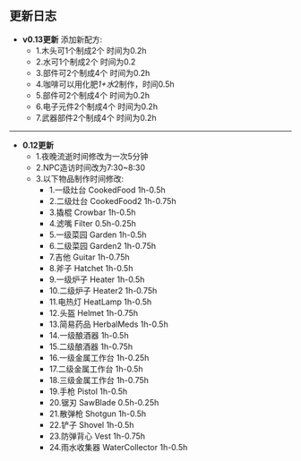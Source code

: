 ## 更新日志
- **v0.13更新** 
  添加新配方:
   - 1.木头可1个制成2个 时间为0.2h
   - 2.水可1个制成2个 时间为0.2
   - 3.部件可2个制成4个 时间为0.2h
  - 4.咖啡可以用化肥*1+水*2制作，时间0.5h
  - 5.部件可2个制成4个 时间为0.2h
  - 6.电子元件2个制成4个 时间为0.2h
  - 7.武器部件2个制成4个 时间为0.2h
____________________________________________________________________________________________
-  **0.12更新** 
   - 1.夜晚流逝时间修改为一次5分钟
   - 2.NPC造访时间改为7:30~8:30
   - 3.以下物品制作时间修改:
     - 1.一级灶台 CookedFood 1h-0.5h
     - 2.二级灶台 CookedFood2 1h-0.75h
     - 3.撬棍 Crowbar 1h-0.5h
     - 4.滤嘴 Filter 0.5h-0.25h
     - 5.一级菜园 Garden 1h-0.5h
     - 6.二级菜园 Garden2 1h-0.75h
     - 7.吉他 Guitar 1h-0.75h
     - 8.斧子 Hatchet  1h-0.5h
     - 9.一级炉子 Heater 1h-0.5h
     - 10.二级炉子 Heater2 1h-0.75h
     - 11.电热灯 HeatLamp 1h-0.5h
     - 12.头盔 Helmet 1h-0.75h
     - 13.简易药品 HerbalMeds 1h-0.5h
     - 14.一级酿酒器 1h-0.5h
     - 15.二级酿酒器 1h-0.75h
     - 16.一级金属工作台 1h-0.25h
     - 17.二级金属工作台 1h-0.5h
     - 18.三级金属工作台 1h-0.75h
     - 19.手枪 Pistol 1h-0.5h
     - 20.锯刃 SawBlade 0.5h-0.25h
     - 21.散弹枪 Shotgun 1h-0.5h
     - 22.铲子 Shovel 1h-0.5h
     - 23.防弹背心 Vest 1h-0.75h
     - 24.雨水收集器 WaterCollector 1h-0.5h
